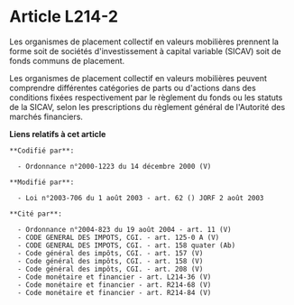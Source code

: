 # Article L214-2

Les organismes de placement collectif en valeurs mobilières prennent la forme soit de sociétés d'investissement à capital
variable (SICAV) soit de fonds communs de placement.

Les organismes de placement collectif en valeurs mobilières peuvent comprendre différentes catégories de parts ou d'actions
dans des conditions fixées respectivement par le règlement du fonds ou les statuts de la SICAV, selon les prescriptions du
règlement général de l'Autorité des marchés financiers.

**Liens relatifs à cet article**

	**Codifié par**:

	  - Ordonnance n°2000-1223 du 14 décembre 2000 (V)

	**Modifié par**:

	  - Loi n°2003-706 du 1 août 2003 - art. 62 () JORF 2 août 2003

	**Cité par**:

	  - Ordonnance n°2004-823 du 19 août 2004 - art. 11 (V)
	  - CODE GENERAL DES IMPOTS, CGI. - art. 125-0 A (V)
	  - CODE GENERAL DES IMPOTS, CGI. - art. 158 quater (Ab)
	  - Code général des impôts, CGI. - art. 157 (V)
	  - Code général des impôts, CGI. - art. 158 (V)
	  - Code général des impôts, CGI. - art. 208 (V)
	  - Code monétaire et financier - art. L214-36 (V)
	  - Code monétaire et financier - art. R214-68 (V)
	  - Code monétaire et financier - art. R214-84 (V)
